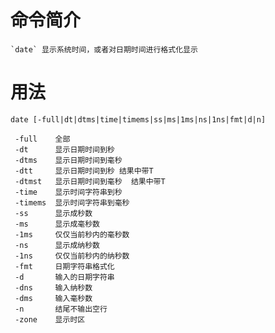 # 命令简介 

	`date` 显示系统时间，或者对日期时间进行格式化显示

# 用法

	date [-full|dt|dtms|time|timems|ss|ms|1ms|ns|1ns|fmt|d|n] 
	
	 -full    全部
	 -dt      显示日期时间到秒
	 -dtms    显示日期时间到毫秒
	 -dtt     显示日期时间到秒 结果中带T
	 -dtmst   显示日期时间到毫秒  结果中带T
	 -time    显示时间字符串到秒
	 -timems  显示时间字符串到毫秒
	 -ss      显示成秒数
	 -ms      显示成毫秒数
	 -1ms     仅仅当前秒内的毫秒数
	 -ns      显示成纳秒数
	 -1ns     仅仅当前秒内的纳秒数
	 -fmt     日期字符串格式化
	 -d       输入的日期字符串
	 -dns     输入纳秒数
	 -dms     输入毫秒数
	 -n       结尾不输出空行
	 -zone    显示时区
	